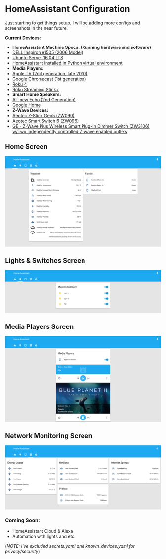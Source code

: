 # HomeAssistant Configuration

Just starting to get things setup. I will be adding more configs and screenshots in the near future.

**Current Devices:**
* **HomeAssistant Machine Specs: (Running hardware and software)**
* <a href="http://www.notebookreview.com/notebookreview/dell-inspiron-e1505-review-pics-specs/">DELL Inspiron e1505 (2006 Model)</a>
* <a href="https://www.ubuntu.com/download/server">Ubuntu Server 16.04 LTS</a>
* <a href="https://home-assistant.io/docs/installation/virtualenv/">HomeAssistant installed in Python virtual environment</a>
* **Media Players:**
* <a href="https://www.macworld.com/article/1154446/home-players/appletv2-review.html">Apple TV (2nd generation, late 2010)</a>
* <a href="https://www.androidcentral.com/sites/androidcentral.com/files/styles/xlarge_wm_brw/public/article_images/2014/04/chromecast_box_dongle.jpg?itok=9D3HQaD5">Google Chromecast (1st generation)</a>
* <a href="http://a.co/2dvToAN">Roku 4</a>
* <a href="http://a.co/7J19Dcy">Roku Streaming Stick+</a>
* **Smart Home Speakers:**
* <a href="http://a.co/9ZZNkE9">All-new Echo (2nd Generation)</a>
* <a href="https://store.google.com/product/google_home">Google Home</a>
* **Z-Wave Devices:**
* <a href="http://a.co/fFQtnuG">Aeotec Z-Stick Gen5 (ZW090)</a>
* <a href="http://a.co/eMdNBfE">Aeotec Smart Switch 6 (ZW096)</a>
* <a href="https://www.bestbuy.com/site/ge-z-wave-plus-wireless-smart-plug-in-dimmer-switch-white/6068002.p?skuId=6068002">GE - Z-Wave Plus Wireless Smart Plug-In Dimmer Switch (ZW3106) w/Two independently controlled Z-wave enabled outlets</a>

## Home Screen

![alt text](screenshots/home_screen_20180107.png "Home Screen View")    

## Lights & Switches Screen

![alt text](screenshots/light_screen_20180107.png "Lights & Switches Screen View")

## Media Players Screen

![alt text](screenshots/media_screen_20180107.png "Media Players Screen View")

## Network Monitoring Screen

![alt text](screenshots/network_screen_20180107.png "Network Monitoring Screen View")

### Coming Soon:
* HomeAssistant Cloud & Alexa
* Automation with lights and etc.     


(*NOTE: I've excluded secrets.yaml and known_devices.yaml for privacy/security*)   
